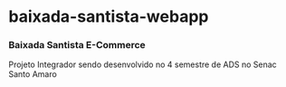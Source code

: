 # baixada-santista-webapp
### Baixada Santista E-Commerce

Projeto Integrador sendo desenvolvido no 4 semestre de ADS no Senac Santo Amaro
